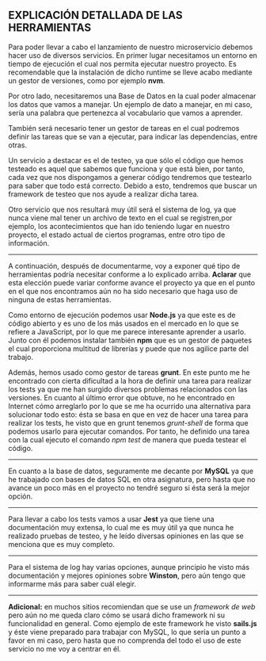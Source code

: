 ## EXPLICACIÓN DETALLADA DE LAS HERRAMIENTAS

Para poder llevar a cabo el lanzamiento de nuestro microservicio debemos hacer uso de diversos servicios.
En primer lugar necesitamos un entorno en tiempo de ejecución el cual nos permita ejecutar nuestro proyecto.
Es recomendable que la instalación de dicho runtime se lleve acabo mediante un gestor de versiones, como por ejemplo **nvm**.

Por otro lado, necesitaremos una Base de Datos en la cual poder almacenar los datos que vamos a manejar. Un ejemplo de dato a manejar, en mi caso, sería una palabra que pertenezca al vocabulario que vamos a aprender.

También será necesario tener un gestor de tareas en el cual podremos definir las tareas que se van a ejecutar, para indicar las dependencias, entre otras.

Un servicio a destacar es el de testeo, ya que sólo el código que hemos testeado es aquel que sabemos que funciona y que está bien, por tanto, cada vez que nos dispongamos a generar código tendremos que testearlo para saber que todo está correcto. Debido a esto, tendremos que buscar un framework de testeo que nos ayude a realizar dicha tarea.

Otro servicio que nos resultará muy útil será el sistema de log, ya que nunca viene mal tener un archivo de texto en el cual se registren,por ejemplo, los acontecimientos que han ido teniendo lugar en nuestro proyecto, el estado actual de ciertos programas, entre otro tipo de información.

-----------------------------------------------------------------------
A continuación, después de documentarme, voy a exponer qué tipo de herramientas podría necesitar conforme a lo explicado arriba. **Aclarar** que esta elección puede variar conforme avance el proyecto ya que en el punto en el que nos encontramos aún no ha sido necesario que haga uso de ninguna de estas herramientas.

Como entorno de ejecución podemos usar **Node.js** ya que este es de código abierto y es uno de los más usados en el mercado en lo que se refiere a JavaScript, por lo que me parece interesante aprender a usarlo.
Junto con él podemos instalar también **npm** que es un gestor de paquetes el cual proporciona multitud de librerías y puede que nos agilice parte del trabajo.

Además, hemos usado como gestor de tareas **grunt**. En este punto me he encontrado con cierta dificultad a la hora de definir una tarea para realizar los tests ya que me han surgido diversos problemas relacionados con las versiones. En cuanto al último error que obtuve, no he encontrado en Internet cómo arreglarlo por lo que se me ha ocurrido una alternativa para solucionar todo esto: ésta se basa en que en vez de hacer una tarea para realizar los tests, he visto que en grunt tenemos *grunt-shell* de forma que podemos usarlo para ejecutar comandos. Por tanto, he definido una tarea con la cual ejecuto el comando *npm test* de manera que pueda testear el código.

--------------------------------------------------------------------------

En cuanto a la base de datos, seguramente me decante por **MySQL** ya que he trabajado con bases de datos SQL en otra asignatura, pero hasta que no avance un poco más en el proyecto no tendré seguro si ésta será la mejor opción.

--------------------------------------------------------------------------

Para llevar a cabo los tests vamos a usar **Jest**  ya que tiene una documentación muy extensa, lo cual me es muy útil ya que nunca he realizado pruebas de testeo, y he leído diversas opiniones en las que se menciona que es muy completo.

--------------------------------------------------------------------------------
Para el sistema de log hay varias opciones, aunque principio he visto más documentación y mejores opiniones sobre **Winston**, pero aún tengo que informarme más para saber cuál elegir.

------------------------------------------------------------------------------------------------------------------------------------------------------------

**Adicional:** en muchos sitios recomiendan que se use un *framework de web* pero aún no me queda claro cómo se usará dicho framework ni su funcionalidad en general. Como ejemplo de este framework he visto **sails.js** y éste viene preparado para trabajar con MySQL, lo que sería un punto a favor en mi caso, pero hasta que no comprenda del todo el uso de este servicio no me voy a centrar en él.
